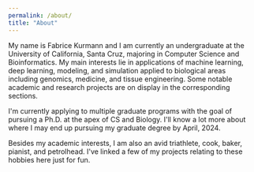 ```yaml
---
permalink: /about/
title: "About"
---
```


My name is Fabrice Kurmann and I am currently an undergraduate at the University of California, Santa Cruz, majoring in Computer Science and Bioinformatics. My main interests lie in applications of machine learning, deep learning, modeling, and simulation applied to biological areas including genomics, medicine, and tissue engineering. Some notable academic and research projects are on display in the corresponding sections. 

I'm currently applying to multiple graduate programs with the goal of pursuing a Ph.D. at the apex of CS and Biology. I'll know a lot more about where I may end up pursuing my graduate degree by April, 2024.

Besides my academic interests, I am also an avid triathlete, cook, baker, pianist, and petrolhead. I've linked a few of my projects relating to these hobbies here just for fun.
